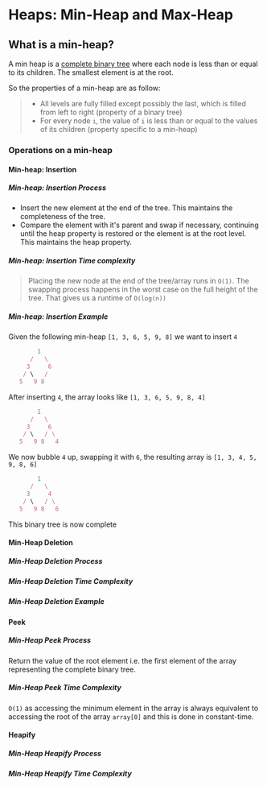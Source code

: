 # Heaps: Min-Heap and Max-Heap

## What is a min-heap?

A min heap is a [complete binary tree](../Binary%20Tree/README.md#complete-binary-trees) where each node is less than or equal to its children. The smallest element is at the root.

So the properties of a min-heap are as follow:

> - All levels are fully filled except possibly the last, which is filled from left to right (property of a binary tree)
> - For every node `i`, the value of `i` is less than or equal to the values of its children (property specific to a min-heap)

### Operations on a min-heap

#### Min-heap: Insertion

##### Min-heap: Insertion Process

- Insert the new element at the end of the tree. This maintains the completeness of the tree.
- Compare the element with it's parent and swap if necessary, continuing until the heap property is restored or the element is at the root level. This maintains the heap property.

##### Min-heap: Insertion Time complexity

> Placing the new node at the end of the tree/array runs in `O(1)`.
> The swapping process happens in the worst case on the full height of the tree. That gives us a runtime of `O(log(n))`

##### Min-heap: Insertion Example

Given the following min-heap `[1, 3, 6, 5, 9, 8]` we want to insert `4`

```js
        1
      /   \
     3     6
    / \   / 
   5   9 8
```

After inserting `4`, the array looks like `[1, 3, 6, 5, 9, 8, 4]`

```js
        1
      /   \
     3     6
    / \   / \
   5   9 8   4
```

We now bubble `4` up, swapping it with `6`, the resulting array is `[1, 3, 4, 5, 9, 8, 6]`

```js
        1
      /   \
     3     4
    / \   / \
   5   9 8   6
```

This binary tree is now complete

#### Min-Heap Deletion

##### Min-Heap Deletion Process

##### Min-Heap Deletion Time Complexity

##### Min-Heap Deletion Example

#### Peek

##### Min-Heap Peek Process

Return the value of the root element i.e. the first element of the array representing the complete binary tree.

##### Min-Heap Peek Time Complexity

`O(1)` as accessing the minimum element in the array is always equivalent to accessing the root of the array `array[0]` and this is done in constant-time.

#### Heapify

##### Min-Heap Heapify Process

##### Min-Heap Heapify Time Complexity
